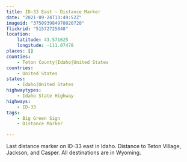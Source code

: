 ```yaml
---
title: ID-33 East - Distance Marker
date: "2021-09-24T13:49:52Z"
imageid: "375093984978020720"
flickrid: "51572725848"
location:
    latitude: 43.571625
    longitude: -111.07478
places: []
counties:
    - Teton County|Idaho|United States
countries:
    - United States
states:
    - Idaho|United States
highwaytypes:
    - Idaho State Highway
highways:
    - ID-33
tags:
    - Big Green Sign
    - Distance Marker

---
```

Last distance marker on ID-33 east in Idaho.  Distance to Teton Village, Jackson, and Casper.  All destinations are in Wyoming.